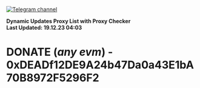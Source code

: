 [![Telegram channel](https://img.shields.io/endpoint?url=https://runkit.io/damiankrawczyk/telegram-badge/branches/master?url=https://t.me/n4z4v0d)](https://t.me/n4z4v0d) 

**Dynamic Updates Proxy List with Proxy Checker**  
**Last Updated: 19.12.23 04:03**

# DONATE (_any evm_) - 0xDEADf12DE9A24b47Da0a43E1bA70B8972F5296F2
